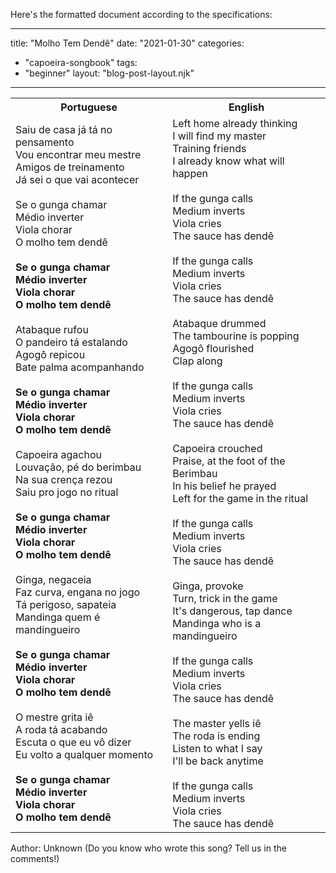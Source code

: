 Here's the formatted document according to the specifications:

---
title: "Molho Tem Dendê"
date: "2021-01-30"
categories: 
  - "capoeira-songbook"
tags: 
  - "beginner"
layout: "blog-post-layout.njk"
---

<table class="capoeira-table">
    <tr class="header-row">
        <th>Portuguese</th>
        <th>English</th>
    </tr>
    <tr>
        <td>Saiu de casa já tá no pensamento<br>
Vou encontrar meu mestre<br>
Amigos de treinamento<br>
Já sei o que vai acontecer<br>
<br>
Se o gunga chamar<br>
Médio inverter<br>
Viola chorar<br>
O molho tem dendê<br>
<br>
<strong>Se o gunga chamar<br>
Médio inverter<br>
Viola chorar<br>
O molho tem dendê</strong><br>
<br>
Atabaque rufou<br>
O pandeiro tá estalando<br>
Agogô repicou<br>
Bate palma acompanhando<br>
<br>
<strong>Se o gunga chamar<br>
Médio inverter<br>
Viola chorar<br>
O molho tem dendê</strong><br>
<br>
Capoeira agachou<br>
Louvação, pé do berimbau<br>
Na sua crença rezou<br>
Saiu pro jogo no ritual<br>
<br>
<strong>Se o gunga chamar<br>
Médio inverter<br>
Viola chorar<br>
O molho tem dendê</strong><br>
<br>
Ginga, negaceia<br>
Faz curva, engana no jogo<br>
Tá perigoso, sapateia<br>
Mandinga quem é mandingueiro<br>
<br>
<strong>Se o gunga chamar<br>
Médio inverter<br>
Viola chorar<br>
O molho tem dendê</strong><br>
<br>
O mestre grita iê<br>
A roda tá acabando<br>
Escuta o que eu vô dizer<br>
Eu volto a qualquer momento<br>
<br>
<strong>Se o gunga chamar<br>
Médio inverter<br>
Viola chorar<br>
O molho tem dendê</strong></td>
        <td>Left home already thinking<br>
I will find my master<br>
Training friends<br>
I already know what will happen<br>
<br>
If the gunga calls<br>
Medium inverts<br>
Viola cries<br>
The sauce has dendê<br>
<br>
If the gunga calls<br>
Medium inverts<br>
Viola cries<br>
The sauce has dendê<br>
<br>
Atabaque drummed<br>
The tambourine is popping<br>
Agogô flourished<br>
Clap along<br>
<br>
If the gunga calls<br>
Medium inverts<br>
Viola cries<br>
The sauce has dendê<br>
<br>
Capoeira crouched<br>
Praise, at the foot of the Berimbau<br>
In his belief he prayed<br>
Left for the game in the ritual<br>
<br>
If the gunga calls<br>
Medium inverts<br>
Viola cries<br>
The sauce has dendê<br>
<br>
Ginga, provoke<br>
Turn, trick in the game<br>
It's dangerous, tap dance<br>
Mandinga who is a mandingueiro<br>
<br>
If the gunga calls<br>
Medium inverts<br>
Viola cries<br>
The sauce has dendê<br>
<br>
The master yells iê<br>
The roda is ending<br>
Listen to what I say<br>
I'll be back anytime<br>
<br>
If the gunga calls<br>
Medium inverts<br>
Viola cries<br>
The sauce has dendê</td>
    </tr>
</table>

<figcaption>
Author: Unknown (Do you know who wrote this song? Tell us in the comments!)
</figcaption>